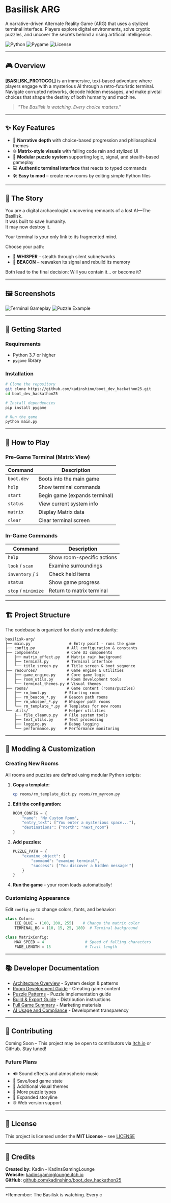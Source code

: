 # Basilisk ARG

A narrative-driven Alternate Reality Game (ARG) that uses a stylized terminal interface. Players explore digital environments, solve cryptic puzzles, and uncover the secrets behind a rising artificial intelligence.

![Python](https://img.shields.io/badge/python-3.7+-blue.svg) ![Pygame](https://img.shields.io/badge/pygame-2.0+-green.svg) ![License](https://img.shields.io/badge/license-MIT-purple.svg)

---

## 🎮 Overview

**[BASILISK_PROTOCOL]** is an immersive, text-based adventure where players engage with a mysterious AI through a retro-futuristic terminal. Navigate corrupted networks, decode hidden messages, and make pivotal choices that shape the destiny of both humanity and machine.

> *"The Basilisk is watching. Every choice matters."*

---

## ✨ Key Features

- 🧠 **Narrative depth** with choice-based progression and philosophical themes
- 🌐 **Matrix-style visuals** with falling code rain and stylized UI
- 🧩 **Modular puzzle system** supporting logic, signal, and stealth-based gameplay
- 💻 **Authentic terminal interface** that reacts to typed commands
- 🛠️ **Easy to mod** – create new rooms by editing simple Python files

---

## 🧠 The Story

You are a digital archaeologist uncovering remnants of a lost AI—The Basilisk.  
It was built to save humanity.  
It may now destroy it.

Your terminal is your only link to its fragmented mind.

Choose your path:
- **🤫 WHISPER** – stealth through silent subnetworks
- **📡 BEACON** – reawaken its signal and rebuild its memory

Both lead to the final decision: Will you contain it… or become it?

---

## 🖼️ Screenshots

![Terminal Gameplay](assets/screenshot_01.png)
![Puzzle Example](assets/screenshot_02.png)

---

## 🚀 Getting Started

### Requirements
* Python 3.7 or higher
* `pygame` library

### Installation

```bash
# Clone the repository
git clone https://github.com/kadinshino/boot_dev_hackathon25.git
cd boot_dev_hackathon25

# Install dependencies
pip install pygame

# Run the game
python main.py
```

---

## 🎯 How to Play

### Pre-Game Terminal (Matrix View)

| Command    | Description                   |
| ---------- | ----------------------------- |
| `boot.dev` | Boots into the main game      |
| `help`     | Show terminal commands        |
| `start`    | Begin game (expands terminal) |
| `status`   | View current system info      |
| `matrix`   | Display Matrix data           |
| `clear`    | Clear terminal screen         |

### In-Game Commands

| Command             | Description                |
| ------------------- | -------------------------- |
| `help`              | Show room-specific actions |
| `look` / `scan`     | Examine surroundings       |
| `inventory` / `i`   | Check held items           |
| `status`            | Show game progress         |
| `stop` / `minimize` | Return to matrix terminal  |


---

## 🏗️ Project Structure

The codebase is organized for clarity and modularity:

```
basilisk-arg/
├── main.py                 # Entry point - runs the game
├── config.py              # All configuration & constants
├── components/            # Core UI components
│   ├── matrix_effect.py   # Matrix rain background
│   ├── terminal.py        # Terminal interface
│   └── title_screen.py    # Title screen & boot sequence
├── resources/             # Game engine & utilities
│   ├── game_engine.py     # Core game logic
│   ├── room_utils.py      # Room development tools
│   └── terminal_themes.py # Visual themes
├── rooms/                 # Game content (rooms/puzzles)
│   ├── rm_boot.py        # Starting room
│   ├── rm_beacon_*.py    # Beacon path rooms
│   ├── rm_whisper_*.py   # Whisper path rooms
│   └── rm_template_*.py  # Templates for new rooms
└── utils/                # Helper utilities
    ├── file_cleanup.py   # File system tools
    ├── text_utils.py     # Text processing
    ├── logging.py        # Debug logging
    └── performance.py    # Performance monitoring

```

---

## 🧩 Modding & Customization

### Creating New Rooms

All rooms and puzzles are defined using modular Python scripts:

1. **Copy a template:**
   ```bash
   cp rooms/rm_template_dict.py rooms/rm_myroom.py
   ```

2. **Edit the configuration:**
   ```python
   ROOM_CONFIG = {
       "name": "My Custom Room",
       "entry_text": ["You enter a mysterious space..."],
       "destinations": {"north": "next_room"}
   }
   ```

3. **Add puzzles:**
   ```python
   PUZZLE_PATH = {
       "examine_object": {
           "command": "examine terminal",
           "success": ["You discover a hidden message!"]
       }
   }
   ```

4. **Run the game** - your room loads automatically!

### Customizing Appearance

Edit `config.py` to change colors, fonts, and behavior:

```python
class Colors:
    ICE_BLUE = (100, 200, 255)    # Change the matrix color
    TERMINAL_BG = (10, 15, 25, 180)  # Terminal background

class MatrixConfig:
    MAX_SPEED = 4                  # Speed of falling characters
    FADE_LENGTH = 15               # Trail length
```

---

## 📚 Developer Documentation

* [Architecture Overview](docs/architecture.md) - System design & patterns
* [Room Development Guide](docs/room-development.md) - Creating game content
* [Puzzle Patterns](docs/puzzle-patterns.md) - Puzzle implementation guide
* [Build & Export Guide](dist/build_guide.md) - Distribution instructions
* [Full Game Summary](app/STORE_PAGE.md) - Marketing materials
* [AI Usage and Compliance](docs/ai-compliance.md) - Development transparency

---


## 🤝 Contributing

Coming Soon – This project may be open to contributors via [Itch.io](https://kadinsgaminglounge.itch.io) or GitHub. Stay tuned!

### Future Plans

- 🔊 Sound effects and atmospheric music
- 💾 Save/load game state
- 🎨 Additional visual themes
- 🧩 More puzzle types
- 📖 Expanded storyline
- 🌐 Web version support

---

## 📄 License

This project is licensed under the **MIT License** – see [LICENSE](LICENSE.md)

---

## 🙏 Credits

**Created by:** Kadin - KadinsGamingLounge  
**Website:** [kadinsgaminglounge.itch.io](https://kadinsgaminglounge.itch.io/)  
**GitHub:** [github.com/kadinshino/boot_dev_hackathon25](https://github.com/kadinshino/boot_dev_hackathon25)

---

*Remember: The Basilisk is watching. Every c